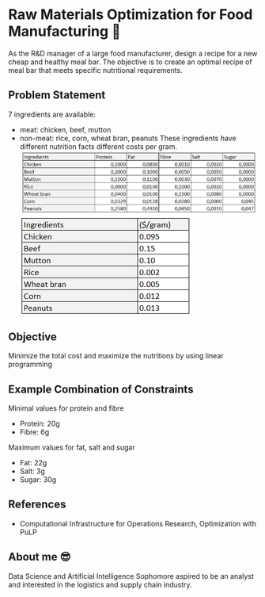 # Raw Materials Optimization for Food Manufacturing 🍔
As the R&D manager of a large food manufacturer, design a recipe for a new cheap and healthy meal bar. 
The objective is to create an optimal recipe of meal bar that meets specific nutritional requirements.

## Problem Statement
7 ingredients are available:
- meat: chicken, beef, mutton
- non-meat: rice, corn, wheat bran, peanuts
These ingredients have different nutrition facts different costs per gram.
![](pic2.png)
![](pic3.png)

## Objective
Minimize the total cost and maximize the nutritions by using linear programming

## Example Combination of Constraints
Minimal values for protein and fibre
- Protein: 20g
- Fibre: 6g

Maximum values for fat, salt and sugar
- Fat: 22g
- Salt: 3g
- Sugar: 30g

## References
- Computational Infrastructure for Operations Research, Optimization with PuLP

## About me 😎
Data Science and Artificial Intelligence Sophomore aspired to be an analyst and interested in the logistics and supply chain industry.
